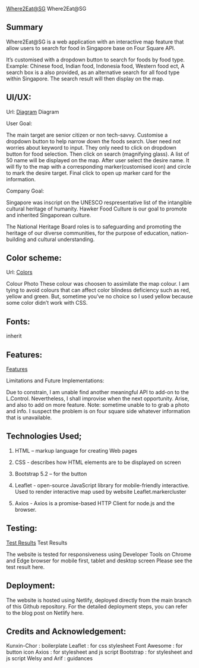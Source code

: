 <a href="https://timely-narwhal-5b3f46.netlify.app/">Where2Eat@SG</a>
Where2Eat@SG

Summary
-------
Where2Eat@SG is a web application with an interactive map feature that allow users to search for food in Singapore base on Four Square API.

It’s customised with a dropdown button to search for foods by food type. Example: Chinese food, Indian food, Indonesia food, Western food ect, 
A search box is a also provided, as an alternative search for all food type within Singapore.  The search result will then display on the map. 



UI/UX:
------
Url:  <a href="https://github.com/sudinojkt/20221019-TrentGlobal-Project-01/tree/main/ui/ux">Diagram</a>
Diagram

User Goal:

The main target are senior citizen or non tech-savvy. Customise a dropdown button to help narrow down the foods search.  User need not worries about keyword to input. They only need to click on dropdown button for food selection. Then click on search (magnifying glass).  A list of 50 name will be displayed on the map. After user select the desire name. It will fly to the map with a corresponding marker(customised icon) and circle to mark the desire target.  Final click to open up marker card for the information.
 

Company  Goal:

Singapore was inscript on the UNESCO respresentative list of the intangible cultural heritage of humanity. Hawker Food Culture is our goal
to promote and inherited Singaporean culture. 
 
The National Heritage Board roles is to safeguarding and promoting the heritage of our diverse communities, for the purpose of education, nation-building and cultural understanding.



Color scheme:
---------------
Url: <a href="https://github.com/sudinojkt/20221019-TrentGlobal-Project-01/tree/main/colour">Colors</a>


Colour Photo
These colour was choosen to assimilate the map colour. I am tying to avoid colours that can affect color blindess deficiency such as red, yellow and green. But, sometime you’ve no choice so I used yellow because some color  didn’t work with CSS.



Fonts: 
-------
inherit


Features:
---------
<a href="https://timely-narwhal-5b3f46.netlify.app/">Features</a>

Limitations and Future Implementations: 

Due to constrain,  I am unable find another meaningful API to add-on to the L.Control. Nevertheless, I shall improvise when the next opportunity. Arise, and also to add on more feature.  Note: sometime  unable to to grab a photo and info.  I suspect the problem is on four square side whatever information that is unavailable.     


Technologies Used;
-----------------
1. HTML – markup language for creating Web pages

2. CSS - describes how HTML elements are to be displayed on screen

3. Bootstrap 5.2 – for the button

4. Leaflet -  open-source JavaScript library for mobile-friendly interactive. Used to render interactive map used by website
Leaflet.markercluster

5. Axios - Axios is a promise-based HTTP Client for node.js and the browser.


Testing:
---------

<a href="https://github.com/sudinojkt/20221019-TrentGlobal-Project-01/tree/main/test-results">Test Results</a>
Test Results

The website is tested for responsiveness using Developer Tools on Chrome and Edge browser for mobile first, tablet and desktop screen Please see the test result here.


Deployment:
-----------
The website is hosted using Netlify, deployed directly from the main branch of this Github repository. For the detailed deployment steps, you can refer to the blog post on Netlify here.


Credits and Acknowledgement:
----------------------------

Kunxin-Chor :  boilerplate
Leaflet :  for css stylesheet
Font Awesome :  for button icon 
Axios :  for stylesheet and js script
Bootstrap :  for stylesheet and js script
Welsy and Arif : guidances 
